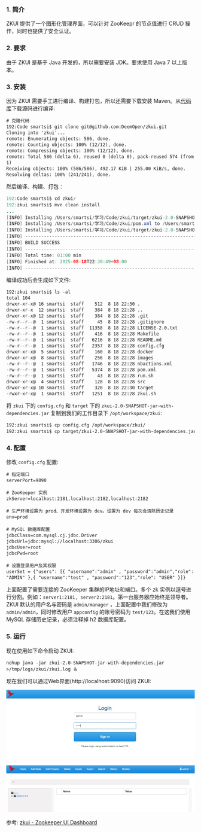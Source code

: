### 1. 简介

ZKUI 提供了一个图形化管理界面，可以针对 ZooKeepr 的节点值进行 CRUD 操作，同时也提供了安全认证。

### 2. 要求

由于 ZKUI 是基于 Java 开发的，所以需要安装 JDK。要求使用 Java 7 以上版本。

### 3. 安装

因为 ZKUI 需要手工进行编译、构建打包，所以还需要下载安装 Maven。从[代码库](https://github.com/DeemOpen/zkui)下载源码进行编译:
```
# 克隆代码
192:Code smartsi$ git clone git@github.com:DeemOpen/zkui.git
Cloning into 'zkui'...
remote: Enumerating objects: 586, done.
remote: Counting objects: 100% (12/12), done.
remote: Compressing objects: 100% (12/12), done.
remote: Total 586 (delta 6), reused 0 (delta 0), pack-reused 574 (from 1)
Receiving objects: 100% (586/586), 492.17 KiB | 255.00 KiB/s, done.
Resolving deltas: 100% (241/241), done.
```
然后编译、构建、打包：
```java
192:Code smartsi$ cd zkui/
192:zkui smartsi$ mvn clean install
...
[INFO] Installing /Users/smartsi/学习/Code/zkui/target/zkui-2.0-SNAPSHOT.jar to /Users/smartsi/.m2/repository/com/deem/zkui/2.0-SNAPSHOT/zkui-2.0-SNAPSHOT.jar
[INFO] Installing /Users/smartsi/学习/Code/zkui/pom.xml to /Users/smartsi/.m2/repository/com/deem/zkui/2.0-SNAPSHOT/zkui-2.0-SNAPSHOT.pom
[INFO] Installing /Users/smartsi/学习/Code/zkui/target/zkui-2.0-SNAPSHOT-jar-with-dependencies.jar to /Users/smartsi/.m2/repository/com/deem/zkui/2.0-SNAPSHOT/zkui-2.0-SNAPSHOT-jar-with-dependencies.jar
[INFO] ------------------------------------------------------------------------
[INFO] BUILD SUCCESS
[INFO] ------------------------------------------------------------------------
[INFO] Total time: 01:00 min
[INFO] Finished at: 2025-08-18T22:30:49+08:00
[INFO] ------------------------------------------------------------------------
```
编译成功后会生成如下文件:
```
192:zkui smartsi$ ls -al
total 104
drwxr-xr-x@ 16 smartsi  staff    512  8 18 22:30 .
drwxr-xr-x  12 smartsi  staff    384  8 18 22:28 ..
drwxr-xr-x@ 12 smartsi  staff    384  8 18 22:28 .git
-rw-r--r--@  1 smartsi  staff     45  8 18 22:28 .gitignore
-rw-r--r--@  1 smartsi  staff  11358  8 18 22:28 LICENSE-2.0.txt
-rw-r--r--@  1 smartsi  staff    416  8 18 22:28 Makefile
-rw-r--r--@  1 smartsi  staff   6216  8 18 22:28 README.md
-rw-r--r--@  1 smartsi  staff   2357  8 18 22:28 config.cfg
drwxr-xr-x@  5 smartsi  staff    160  8 18 22:28 docker
drwxr-xr-x@  8 smartsi  staff    256  8 18 22:28 images
-rw-r--r--@  1 smartsi  staff   1746  8 18 22:28 nbactions.xml
-rw-r--r--@  1 smartsi  staff   5374  8 18 22:28 pom.xml
-rw-r--r--@  1 smartsi  staff     43  8 18 22:28 run.sh
drwxr-xr-x@  4 smartsi  staff    128  8 18 22:28 src
drwxr-xr-x@ 10 smartsi  staff    320  8 18 22:30 target
-rwxr-xr-x@  1 smartsi  staff   1251  8 18 22:28 zkui.sh
```
将 `zkui` 下的 `config.cfg` 和 `target` 下的 `zkui-2.0-SNAPSHOT-jar-with-dependencies.jar` 复制到我们的工作目录下 `/opt/workspace/zkui`:
```bash
192:zkui smartsi$ cp config.cfg /opt/workspace/zkui/
192:zkui smartsi$ cp target/zkui-2.0-SNAPSHOT-jar-with-dependencies.jar /opt/workspace/zkui/
```
### 4. 配置

修改 `config.cfg` 配置:
```
# 指定端口
serverPort=9090

# ZooKeeper 实例
zkServer=localhost:2181,localhost:2182,localhost:2182

# 生产环境设置为 prod、开发环境设置为 dev。设置为 dev 每次会清除历史记录
env=prod

# MySQL 数据库配置
jdbcClass=com.mysql.cj.jdbc.Driver
jdbcUrl=jdbc:mysql://localhost:3306/zkui
jdbcUser=root
jdbcPwd=root

# 设置登录用户及其权限
userSet = {"users": [{ "username":"admin" , "password":"admin","role": "ADMIN" },{ "username":"test" , "password":"123","role": "USER" }]}
```
上面配置了需要连接的 ZooKeeper 集群的IP地址和端口。多个 zk 实例以逗号进行分割。例如：`server1:2181, server2:2181`。第一台服务器应始终是领导者。ZKUI 默认的用户名与密码是 `admin/manager` ，上面配置中我们修改为 `admin/admin`，同时修改用户 `appconfig` 的账号密码为 `test/123`。在这我们使用 MySQL 存储历史记录，必须注释掉 h2 数据库配置。

### 5. 运行

现在使用如下命令启动 ZKUI:
```
nohup java -jar zkui-2.0-SNAPSHOT-jar-with-dependencies.jar >/tmp/logs/zkui/zkui.log ＆
```

现在我们可以通过Web界面(http://localhost:9090)访问 ZKUI:

![](img-zkui-zookeeper-ui-dashboard-1.jpg)

![](img-zkui-zookeeper-ui-dashboard-2.jpg)


参考: [zkui - Zookeeper UI Dashboard](https://github.com/DeemOpen/zkui)
